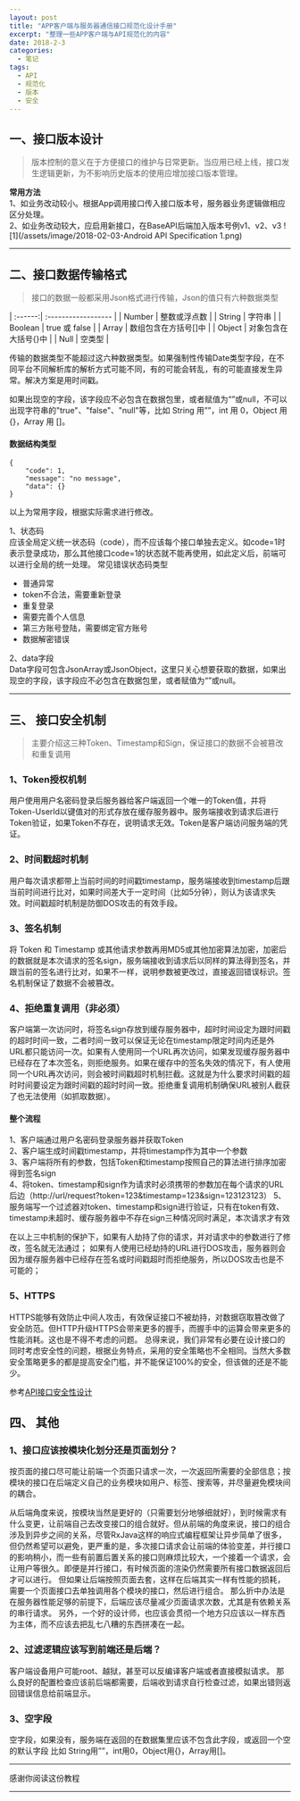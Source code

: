 ```yaml
---
layout: post
title: "APP客户端与服务器通信接口规范化设计手册"
excerpt: "整理一些APP客户端与API规范化的内容"
date: 2018-2-3
categories:
  - 笔记
tags:
  - API
  - 规范化
  - 版本
  - 安全
---
```


## 一、接口版本设计

> 版本控制的意义在于方便接口的维护与日常更新。当应用已经上线，接口发生逻辑更新，为不影响历史版本的使用应增加接口版本管理。

**常用方法**  
1、如业务改动较小。根据App调用接口传入接口版本号，服务器业务逻辑做相应区分处理。  
2、如业务改动较大，应启用新接口，在BaseAPI后端加入版本号例v1、v2、v3
![1](/assets/image/2018-02-03-Android API Specification 1.png)  

-------------------

## 二、接口数据传输格式

> 接口的数据一般都采用Json格式进行传输，Json的值只有六种数据类型

| :------:| :------------------  |
| Number  |  整数或浮点数        |
| String  |  字符串              |
| Boolean | true 或 false        |
| Array   | 数组包含在方括号[]中 |
| Object  | 对象包含在大括号{}中 |
| Null    | 空类型               |


传输的数据类型不能超过这六种数据类型。如果强制性传输Date类型字段，在不同平台不同解析库的解析方式可能不同，有的可能会转乱，有的可能直接发生异常。解决方案是用时间戳。
  
如果出现空的字段，该字段应不必包含在数据包里，或者赋值为“”或null，不可以出现字符串的"true"、"false"、"null"等，比如 String 用””，int 用 0，Object 用 {}，Array 用 []。
  
#### 数据结构类型
```
{
    "code": 1,
    "message": "no message",
    "data": {}
}
```
以上为常用字段，根据实际需求进行修改。

1、状态码  
应该全局定义统一状态码（code），而不应该每个接口单独去定义。如code=1时表示登录成功，那么其他接口code=1的状态就不能再使用，如此定义后，前端可以进行全局的统一处理。
常见错误状态码类型
- 普通异常
- token不合法，需要重新登录
- 重复登录
- 需要完善个人信息
- 第三方账号登陆，需要绑定官方账号
- 数据解密错误

2、data字段  
Data字段可包含JsonArray或JsonObject，这里只关心想要获取的数据，如果出现空的字段，该字段应不必包含在数据包里，或者赋值为“”或null。

-------------------

## 三、	接口安全机制
> 主要介绍这三种Token、Timestamp和Sign，保证接口的数据不会被篡改和重复调用

### 1、Token授权机制  
用户使用用户名密码登录后服务器给客户端返回一个唯一的Token值，并将Token-UserId以键值对的形式存放在缓存服务器中。服务端接收到请求后进行Token验证，如果Token不存在，说明请求无效。Token是客户端访问服务端的凭证。

### 2、时间戳超时机制  
用户每次请求都带上当前时间的时间戳timestamp，服务端接收到timestamp后跟当前时间进行比对，如果时间差大于一定时间（比如5分钟），则认为该请求失效。时间戳超时机制是防御DOS攻击的有效手段。

### 3、签名机制  
将 Token 和 Timestamp 或其他请求参数再用MD5或其他加密算法加密，加密后的数据就是本次请求的签名sign，服务端接收到请求后以同样的算法得到签名，并跟当前的签名进行比对，如果不一样，说明参数被更改过，直接返回错误标识。签名机制保证了数据不会被篡改。

### 4、拒绝重复调用（非必须）  
客户端第一次访问时，将签名sign存放到缓存服务器中，超时时间设定为跟时间戳的超时时间一致，二者时间一致可以保证无论在timestamp限定时间内还是外 URL都只能访问一次。如果有人使用同一个URL再次访问，如果发现缓存服务器中已经存在了本次签名，则拒绝服务。如果在缓存中的签名失效的情况下，有人使用同一个URL再次访问，则会被时间戳超时机制拦截。这就是为什么要求时间戳的超时时间要设定为跟时间戳的超时时间一致。拒绝重复调用机制确保URL被别人截获了也无法使用（如抓取数据）。

#### 整个流程
1、客户端通过用户名密码登录服务器并获取Token  
2、客户端生成时间戳timestamp，并将timestamp作为其中一个参数  
3、客户端将所有的参数，包括Token和timestamp按照自己的算法进行排序加密得到签名sign  
4、将token、timestamp和sign作为请求时必须携带的参数加在每个请求的URL后边（http://url/request?token=123&timestamp=123&sign=123123123）
5、服务端写一个过滤器对token、timestamp和sign进行验证，只有在token有效、timestamp未超时、缓存服务器中不存在sign三种情况同时满足，本次请求才有效
  
在以上三中机制的保护下，如果有人劫持了你的请求，并对请求中的参数进行了修改，签名就无法通过；
如果有人使用已经劫持的URL进行DOS攻击，服务器则会因为缓存服务器中已经存在签名或时间戳超时而拒绝服务，所以DOS攻击也是不可能的；

### 5、HTTPS
HTTPS能够有效防止中间人攻击，有效保证接口不被劫持，对数据窃取篡改做了安全防范。但HTTP升级HTTPS会带来更多的握手，而握手中的运算会带来更多的性能消耗。这也是不得不考虑的问题。
总得来说，我们非常有必要在设计接口的同时考虑安全性的问题，根据业务特点，采用的安全策略也不全相同。当然大多数安全策略更多的都是提高安全门槛，并不能保证100%的安全，但该做的还是不能少。

参考[API接口安全性设计](https://www.jianshu.com/p/c6518a8f4040)

## 四、	其他
### 1、接口应该按模块化划分还是页面划分？  
按页面的接口尽可能让前端一个页面只请求一次，一次返回所需要的全部信息；按模块的接口在后端定义自己的业务模块如用户、标签、搜索等，并尽量避免模块间的耦合。

从后端角度来说，按模块当然是更好的（只需要划分地够细就好），到时候需求有什么变更，让前端自己去改变接口的组合就好。但从前端的角度来说，接口的组合涉及到异步之间的关系，尽管RxJava这样的响应式编程框架让异步简单了很多，但仍然希望可以避免，更严重的是，多次接口请求会让前端的体验变差，并行接口的影响稍小，而一些有前置后置关系的接口则麻烦比较大，一个接着一个请求，会让用户等很久。即便是并行接口，有时候页面的渲染仍然需要所有接口数据返回后才可以进行。
但如果让后端按照页面去套，这样在后端其实一样有性能的损耗，需要一个页面接口去单独调用各个模块的接口，然后进行组合。
那么折中办法是在服务器性能足够的前提下，后端应该尽量减少页面请求次数，尤其是有依赖关系的串行请求。
另外，一个好的设计师，也应该会贯彻一个地方只应该以一样东西为主体，而不应该去把乱七八糟的东西拼凑在一起。

### 2、过滤逻辑应该写到前端还是后端？
客户端设备用户可能root、越狱，甚至可以反编译客户端或者直接模拟请求。
那么良好的配置检查应该前后端都需要，后端收到请求自行检查过滤，如果出错则返回错误信息给前端显示。
  
### 3、空字段  
空字段，如果没有，服务端在返回的在数据集里应该不包含此字段，或返回一个空的默认字段 比如 String用””，int用0，Object用{}，Array用[]。

-------------------

感谢你阅读这份教程

-------------------